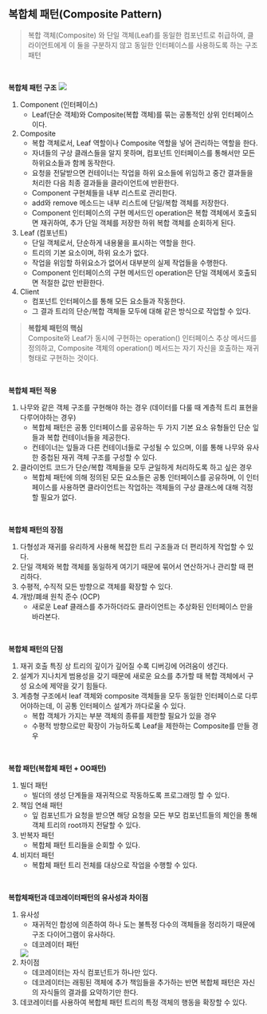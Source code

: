 **복합체 패턴(Composite Pattern)**
----
> 복합 객체(Composite) 와 단일 객체(Leaf)를 동일한 컴포넌트로 취급하여, 클라이언트에게 이 둘을 구분하지 않고 동일한 인터페이스를 사용하도록 하는 구조 패턴
<br>

**복합체 패턴 구조**
<img src = "https://t1.daumcdn.net/cfile/tistory/9959CC495C8910EB0F">
1. Component (인터페이스)
   * Leaf(단순 객체)와 Composite(복합 객체)를 묶는 공통적인 상위 인터페이스이다.
2. Composite
   * 복합 객체로서, Leaf 역할이나 Composite 역할을 넣어 관리하는 역할을 한다.
   * 자녀들의 구상 클래스들을 알지 못하며, 컴포넌트 인터페이스를 통해서만 모든 하위요소들과 함께 동작한다.
   * 요청을 전달받으면 컨테이너는 작업을 하위 요소들에 위임하고 중간 결과들을 처리한 다음 최종 결과들을 클라이언트에 반환한다.
   * Component 구현체들을 내부 리스트로 관리한다.
   * add와 remove 메소드는 내부 리스트에 단일/복합 객체를 저장한다.
   * Component 인터페이스의 구현 메서드인 operation은 복합 객체에서 호출되면 재귀하여, 추가 단일 객체를 저장한 하위 복합 객체를 순회하게 된다.
3. Leaf (컴포넌트)
   * 단일 객체로서, 단순하게 내용물을 표시하는 역할을 한다.
   * 트리의 기본 요소이며, 하위 요소가 없다.
   * 작업을 위임할 하위요소가 없어서 대부분의 실제 작업들을 수행한다.
   * Component 인터페이스의 구현 메서드인 operation은 단일 객체에서 호출되면 적절한 값만 반환한다.
4. Client
   * 컴포넌트 인터페이스를 통해 모든 요소들과 작동한다. 
   * 그 결과 트리의 단순/복합 객체들 모두에 대해 같은 방식으로 작업할 수 있다.

> **복합체 패턴의 핵심**<br>
> Composite와 Leaf가 동시에 구현하는 operation() 인터페이스 추상 메서드를 정의하고, Composite 객체의 operation() 메서드는 자기 자신을 호출하는 재귀 형태로 구현하는 것이다. 
<br>

**복합체 패턴 적용** <br>
1. 나무와 같은 객체 구조를 구현해야 하는 경우 (데이터를 다룰 때 계층적 트리 표현을 다루어야하는 경우)
   * 복합체 패턴은 공통 인터페이스를 공유하는 두 가지 기본 요소 유형들인 단순 잎들과 복합 컨테이너들을 제공한다.
   * 컨테이너는 잎들과 다른 컨테이너들로 구성될 수 있으며, 이를 통해 나무와 유사한 중첩된 재귀 객체 구조를 구성할 수 있다.
2. 클라이언트 코드가 단순/복합 객체들을 모두 균일하게 처리하도록 하고 싶은 경우
   * 복합체 패턴에 의해 정의된 모든 요소들은 공통 인터페이스를 공유하며, 이 인터페이스를 사용하면 클라이언트는 작업하는 객체들의 구상 클래스에 대해 걱정할 필요가 없다.
  
<br>

**복합체 패턴의 장점** <br>
1. 다형성과 재귀를 유리하게 사용해 복잡한 트리 구조들과 더 편리하게 작업할 수 있다.
2. 단일 객체와 복합 객체를 동일하게 여기기 때문에 묶어서 연산하거나 관리할 때 편리하다.
3. 수평적, 수직적 모든 방향으로 객체를 확장할 수 있다.
4. 개방/폐쇄 원칙 준수 (OCP)
   * 새로운 Leaf 클래스를 추가하더라도 클라이언트는 추상화된 인터페이스 만을 바라본다.
  
<br>

**복합체 패턴의 단점** <br>
1. 재귀 호출 특징 상 트리의 깊이가 깊어질 수록 디버깅에 어려움이 생긴다.
2. 설계가 지나치게 범용성을 갖기 때문에 새로운 요소를 추가할 때 복합 객체에서 구성 요소에 제약을 갖기 힘들다.
3. 계층형 구조에서 leaf 객체와 composite 객체들을 모두 동일한 인터페이스로 다루어야하는데, 이 공통 인터페이스 설계가 까다로울 수 있다.
   * 복합 객체가 가지는 부분 객체의 종류를 제한할 필요가 있을 경우
   * 수평적 방향으로만 확장이 가능하도록 Leaf을 제한하는 Composite를 만들 경우
  

<br>

**복합 패턴(복합체 패턴 + OO패턴)** <br>
1. 빌더 패턴
   * 빌더의 생성 단계들을 재귀적으로 작동하도록 프로그래밍 할 수 있다.
2. 책임 연쇄 패턴
   * 잎 컴포넌트가 요청을 받으면 해당 요청을 모든 부모 컴포넌트들의 체인을 통해 객체 트리의 root까지 전달할 수 있다.
3. 반복자 패턴
   * 복합체 패턴 트리들을 순회할 수 있다.
4. 비지터 패턴
   * 복합체 패턴 트리 전체를 대상으로 작업을 수행할 수 있다.
   
<br>

**복합체패턴과 데코레이터패턴의 유사성과 차이점** <br>
1. 유사성
   * 재귀적인 합성에 의존하여 하나 도는 불특정 다수의 객체들을 정리하기 때문에 구조 다이어그램이 유사하다.
   * 데코레이터 패턴
   <img src = "https://minsone.github.io/image/2015/Decorator_UML.png">
2. 차이점
   * 데코레이터는 자식 컴포넌트가 하나만 있다.
   * 데코레이터는 래핑된 객체에 추가 책임들을 추가하는 반면 복합체 패턴은 자신의 자식들의 결과를 요약하기만 한다.
3. 데코레이터를 사용하여 복합체 패턴 트리의 특정 객체의 행동을 확장할 수 있다.

